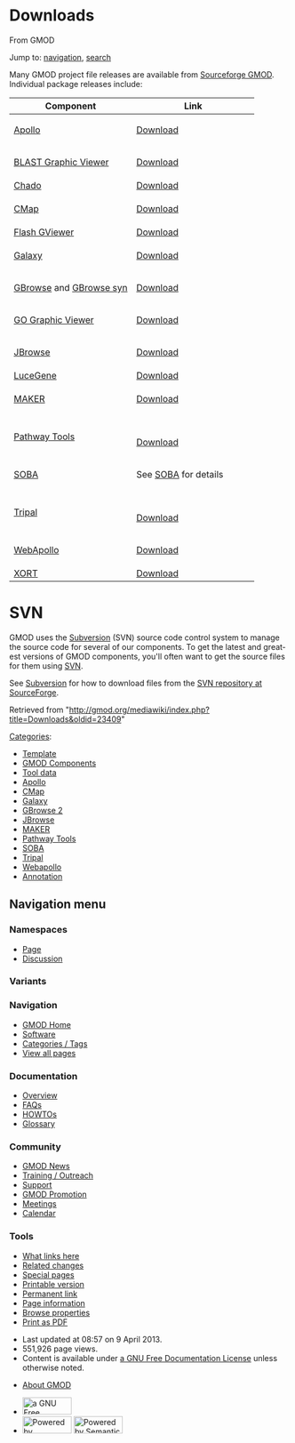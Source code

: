 <div id="mw-page-base" class="noprint">

</div>

<div id="mw-head-base" class="noprint">

</div>

<div id="content" class="mw-body" role="main">

<span id="top"></span>

<div id="mw-js-message" style="display:none;">

</div>



# <span dir="auto">Downloads</span>

<div id="bodyContent">

<div id="siteSub">

From GMOD

</div>

<div id="contentSub">

</div>

<div id="jump-to-nav" class="mw-jump">

Jump to: [navigation](#mw-navigation), [search](#p-search)

</div>

<div id="mw-content-text" class="mw-content-ltr" lang="en" dir="ltr">

Many GMOD project file releases are available from
<a href="http://sourceforge.net/project/showfiles.php?group_id=27707"
class="external text" rel="nofollow">Sourceforge GMOD</a>. Individual
package releases include:

<table class="wikitable">
<colgroup>
<col style="width: 50%" />
<col style="width: 50%" />
</colgroup>
<thead>
<tr class="header">
<th>Component</th>
<th>Link</th>
</tr>
</thead>
<tbody>
<tr class="odd">
<td><a href="Apollo.1" title="Apollo">Apollo</a></td>
<td><p><a href="http://apollo.berkeleybop.org/current/install.html"
class="external text" rel="nofollow">Download</a></p></td>
</tr>
<tr class="even">
<td><a href="BLAST_Graphic_Viewer.1" title="BLAST Graphic Viewer">BLAST
Graphic Viewer</a></td>
<td><p><a
href="http://sourceforge.net/projects/gmod/files/blastGraphic/"
class="external text" rel="nofollow">Download</a></p></td>
</tr>
<tr class="odd">
<td><a href="Chado" class="mw-redirect" title="Chado">Chado</a></td>
<td><a href="http://sourceforge.net/projects/gmod/files/gmod/"
class="external text" rel="nofollow">Download</a></td>
</tr>
<tr class="even">
<td><a href="CMap.1" title="CMap">CMap</a></td>
<td><p><a href="http://sourceforge.net/projects/gmod/files/cmap/"
class="external text" rel="nofollow">Download</a></p></td>
</tr>
<tr class="odd">
<td><a href="Flash_GViewer" title="Flash GViewer">Flash GViewer</a></td>
<td><a
href="http://sourceforge.net/project/showfiles.php?group_id=27707&amp;package_id=161280"
class="external text" rel="nofollow">Download</a></td>
</tr>
<tr class="even">
<td><a href="Galaxy.1" title="Galaxy">Galaxy</a></td>
<td><p><a href="http://getgalaxy.org" class="external text"
rel="nofollow">Download</a></p></td>
</tr>
<tr class="odd">
<td><a href="GBrowse.1" title="GBrowse">GBrowse</a> and <a
href="GBrowse_syn.1" title="GBrowse syn">GBrowse syn</a></td>
<td><p><a
href="http://sourceforge.net/projects/gmod/files/Generic%20Genome%20Browser/"
class="external text" rel="nofollow">Download</a></p></td>
</tr>
<tr class="even">
<td><a href="GO_Graphic_Viewer.1" title="GO Graphic Viewer">GO Graphic
Viewer</a></td>
<td><p><a href="http://sourceforge.net/projects/gmod/files/GOView/"
class="external text" rel="nofollow">Download</a></p></td>
</tr>
<tr class="odd">
<td><a href="JBrowse.1" title="JBrowse">JBrowse</a></td>
<td><p><a href="http://jbrowse.org/install/" class="external text"
rel="nofollow">Download</a></p></td>
</tr>
<tr class="even">
<td><a href="LuceGene" title="LuceGene">LuceGene</a></td>
<td><a
href="http://sourceforge.net/project/showfiles.php?group_id=27707&amp;package_id=120452"
class="external text" rel="nofollow">Download</a></td>
</tr>
<tr class="odd">
<td><a href="MAKER.1" title="MAKER">MAKER</a></td>
<td><p><a
href="http://yandell.topaz.genetics.utah.edu/cgi-bin/maker_license.cgi"
class="external text" rel="nofollow">Download</a></p></td>
</tr>
<tr class="even">
<td><a href="Pathway_Tools.1" title="Pathway Tools">Pathway
Tools</a></td>
<td><p><br />
<a href="http://biocyc.org/download.shtml" class="external text"
rel="nofollow">Download</a></p></td>
</tr>
<tr class="odd">
<td><a href="SOBA.1" title="SOBA">SOBA</a></td>
<td><p>See <a href="SOBA.1" title="SOBA">SOBA</a> for details</p></td>
</tr>
<tr class="even">
<td><a href="Tripal.1" title="Tripal">Tripal</a></td>
<td><p><br />
<a href="http://tripal.info/download" class="external text"
rel="nofollow">Download</a></p></td>
</tr>
<tr class="odd">
<td><a href="WebApollo.1" title="WebApollo">WebApollo</a></td>
<td><p><a href="http://genomearchitect.org/webapollo/releases/"
class="external text" rel="nofollow">Download</a></p></td>
</tr>
<tr class="even">
<td><a href="XORT.1" title="XORT">XORT</a></td>
<td><a
href="http://sourceforge.net/project/showfiles.php?group_id=27707&amp;package_id=148718"
class="external text" rel="nofollow">Download</a></td>
</tr>
</tbody>
</table>

# <span id="SVN" class="mw-headline">SVN</span>

GMOD uses the <a href="Subversion" class="mw-redirect"
title="Subversion">Subversion</a> (SVN) source code control system to
manage the source code for several of our components. To get the latest
and greatest versions of GMOD components, you'll often want to get the
source files for them using
<a href="SVN" class="mw-redirect" title="SVN">SVN</a>.

See <a href="Subversion" class="mw-redirect"
title="Subversion">Subversion</a> for how to download files from the
<a href="http://gmod.svn.sourceforge.net/viewvc/gmod/"
class="external text" rel="nofollow">SVN repository at SourceForge</a>.

</div>

<div class="printfooter">

Retrieved from
"<http://gmod.org/mediawiki/index.php?title=Downloads&oldid=23409>"

</div>

<div id="catlinks" class="catlinks">

<div id="mw-normal-catlinks" class="mw-normal-catlinks">

[Categories](Special:Categories "Special:Categories"):

- <a
  href="http://gmod.org/mediawiki/index.php?title=Category:Template&amp;action=edit&amp;redlink=1"
  class="new" title="Category:Template (page does not exist)">Template</a>
- [GMOD Components](Category:GMOD_Components "Category:GMOD Components")
- [Tool data](Category:Tool_data "Category:Tool data")
- [Apollo](Category:Apollo "Category:Apollo")
- [CMap](Category:CMap "Category:CMap")
- [Galaxy](Category:Galaxy "Category:Galaxy")
- [GBrowse 2](Category:GBrowse_2 "Category:GBrowse 2")
- [JBrowse](Category:JBrowse "Category:JBrowse")
- [MAKER](Category:MAKER "Category:MAKER")
- [Pathway Tools](Category:Pathway_Tools "Category:Pathway Tools")
- [SOBA](Category:SOBA "Category:SOBA")
- [Tripal](Category:Tripal "Category:Tripal")
- [Webapollo](Category:Webapollo "Category:Webapollo")
- [Annotation](Category:Annotation "Category:Annotation")

</div>

</div>

<div class="visualClear">

</div>

</div>

</div>

<div id="mw-navigation">

## Navigation menu

<div id="mw-head">



<div id="left-navigation">

<div id="p-namespaces" class="vectorTabs" role="navigation"
aria-labelledby="p-namespaces-label">

### Namespaces

- <span id="ca-nstab-main"><a href="Downloads" accesskey="c"
  title="View the content page [c]">Page</a></span>
- <span id="ca-talk"><a
  href="http://gmod.org/mediawiki/index.php?title=Talk:Downloads&amp;action=edit&amp;redlink=1"
  accesskey="t"
  title="Discussion about the content page [t]">Discussion</a></span>

</div>

<div id="p-variants" class="vectorMenu emptyPortlet" role="navigation"
aria-labelledby="p-variants-label">

### 

### Variants[](#)

<div class="menu">

</div>

</div>

</div>

<div id="right-navigation">





</div>



</div>

</div>

</div>

<div id="mw-panel">

<div id="p-logo" role="banner">

<a href="Main_Page"
style="background-image: url(../images/GMOD-cogs.png);"
title="Visit the main page"></a>

</div>

<div id="p-Navigation" class="portal" role="navigation"
aria-labelledby="p-Navigation-label">

### Navigation

<div class="body">

- <span id="n-GMOD-Home">[GMOD Home](Main_Page)</span>
- <span id="n-Software">[Software](GMOD_Components)</span>
- <span id="n-Categories-.2F-Tags">[Categories /
  Tags](Categories)</span>
- <span id="n-View-all-pages">[View all pages](Special:AllPages)</span>

</div>

</div>

<div id="p-Documentation" class="portal" role="navigation"
aria-labelledby="p-Documentation-label">

### Documentation

<div class="body">

- <span id="n-Overview">[Overview](Overview)</span>
- <span id="n-FAQs">[FAQs](Category:FAQ)</span>
- <span id="n-HOWTOs">[HOWTOs](Category:HOWTO)</span>
- <span id="n-Glossary">[Glossary](Glossary)</span>

</div>

</div>

<div id="p-Community" class="portal" role="navigation"
aria-labelledby="p-Community-label">

### Community

<div class="body">

- <span id="n-GMOD-News">[GMOD News](GMOD_News)</span>
- <span id="n-Training-.2F-Outreach">[Training /
  Outreach](Training_and_Outreach)</span>
- <span id="n-Support">[Support](Support)</span>
- <span id="n-GMOD-Promotion">[GMOD Promotion](GMOD_Promotion)</span>
- <span id="n-Meetings">[Meetings](Meetings)</span>
- <span id="n-Calendar">[Calendar](Calendar)</span>

</div>

</div>

<div id="p-tb" class="portal" role="navigation"
aria-labelledby="p-tb-label">

### Tools

<div class="body">

- <span id="t-whatlinkshere"><a href="Special:WhatLinksHere/Downloads" accesskey="j"
  title="A list of all wiki pages that link here [j]">What links here</a></span>
- <span id="t-recentchangeslinked"><a href="Special:RecentChangesLinked/Downloads" accesskey="k"
  title="Recent changes in pages linked from this page [k]">Related
  changes</a></span>
- <span id="t-specialpages"><a href="Special:SpecialPages" accesskey="q"
  title="A list of all special pages [q]">Special pages</a></span>
- <span id="t-print"><a
  href="http://gmod.org/mediawiki/index.php?title=Downloads&amp;printable=yes"
  rel="alternate" accesskey="p"
  title="Printable version of this page [p]">Printable version</a></span>
- <span id="t-permalink">[Permanent
  link](http://gmod.org/mediawiki/index.php?title=Downloads&oldid=23409 "Permanent link to this revision of the page")</span>
- <span id="t-info">[Page
  information](http://gmod.org/mediawiki/index.php?title=Downloads&action=info)</span>
- <span id="t-smwbrowselink"><a href="Special:Browse/Downloads" rel="smw-browse">Browse
  properties</a></span>
- <span id="t-pdf">[Print as
  PDF](http://gmod.org/mediawiki/index.php?title=Special:PdfPrint&page=Downloads)</span>

</div>

</div>

</div>

</div>

<div id="footer" role="contentinfo">

- <span id="footer-info-lastmod">Last updated at 08:57 on 9 April
  2013.</span>
- <span id="footer-info-viewcount">551,926 page views.</span>
- <span id="footer-info-copyright">Content is available under
  <a href="http://www.gnu.org/licenses/fdl-1.3.html" class="external"
  rel="nofollow">a GNU Free Documentation License</a> unless otherwise
  noted.</span>

<!-- -->

- <span id="footer-places-about">[About
  GMOD](GMOD:About "GMOD:About")</span>

<!-- -->

- <span id="footer-copyrightico">[<img src="http://www.gnu.org/graphics/gfdl-logo-small.png" width="88"
  height="31" alt="a GNU Free Documentation License" />](http://www.gnu.org/licenses/fdl-1.3.html)</span>
- <span id="footer-poweredbyico">[<img
  src="../mediawiki/skins/common/images/poweredby_mediawiki_88x31.png"
  width="88" height="31" alt="Powered by MediaWiki" />](http://www.mediawiki.org/)
  [<img
  src="../mediawiki/extensions/SemanticMediaWiki/resources/images/smw_button.png"
  width="88" height="31" alt="Powered by Semantic MediaWiki" />](https://www.semantic-mediawiki.org/wiki/Semantic_MediaWiki)</span>

<div style="clear:both">

</div>

</div>
